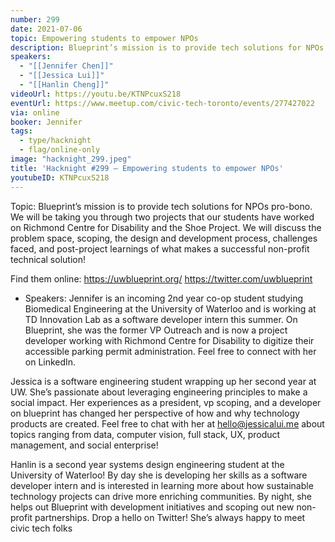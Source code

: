```yaml
---
number: 299
date: 2021-07-06
topic: Empowering students to empower NPOs
description: Blueprint’s mission is to provide tech solutions for NPOs pro-bono. We will be taking you through two projects that our students have worked on Richmond Centre for Disability and the Shoe Project. We will discuss the problem space, scoping, the design and development process, challenges faced, and post-project learnings of what makes a successful non-profit technical solution! https://uwblueprint.org/
speakers:
  - "[[Jennifer Chen]]"
  - "[[Jessica Lui]]"
  - "[[Hanlin Cheng]]"
videoUrl: https://youtu.be/KTNPcuxS218
eventUrl: https://www.meetup.com/civic-tech-toronto/events/277427022
via: online
booker: Jennifer
tags:
  - type/hacknight
  - flag/online-only
image: "hacknight_299.jpeg"
title: 'Hacknight #299 – Empowering students to empower NPOs'
youtubeID: KTNPcuxS218
---
```


Topic:
Blueprint’s mission is to provide tech solutions for NPOs pro-bono. We will be taking you through two projects that our students have worked on Richmond Centre for Disability and the Shoe Project. We will discuss the problem space, scoping, the design and development process, challenges faced, and post-project learnings of what makes a successful non-profit technical solution!

Find them online:
https://uwblueprint.org/
https://twitter.com/uwblueprint

+ Speakers:
Jennifer is an incoming 2nd year co-op student studying Biomedical Engineering at the University of Waterloo and is working at TD Innovation Lab as a software developer intern this summer. On Blueprint, she was the former VP Outreach and is now a project developer working with Richmond Centre for Disability to digitize their accessible parking permit administration. Feel free to connect with her on LinkedIn.

Jessica is a software engineering student wrapping up her second year at UW. She’s passionate about leveraging engineering principles to make a social impact. Her experiences as a president, vp scoping, and a developer on blueprint has changed her perspective of how and why technology products are created. Feel free to chat with her at hello@jessicalui.me about topics ranging from data, computer vision, full stack, UX, product management, and social enterprise!

Hanlin is a second year systems design engineering student at the University of Waterloo! By day she is developing her skills as a software developer intern and is interested in learning more about how sustainable technology projects can drive more enriching communities. By night, she helps out Blueprint with development initiatives and scoping out new non-profit partnerships. Drop a hello on Twitter! She’s always happy to meet civic tech folks
